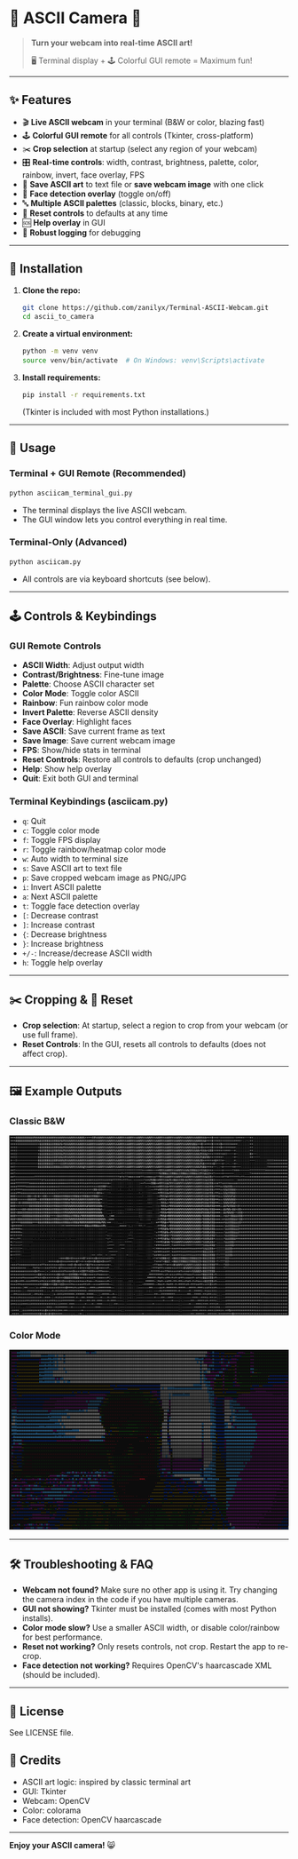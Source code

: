 # 🎨 ASCII Camera 🎥

> **Turn your webcam into real-time ASCII art!**
> 
> 🖥️ Terminal display + 🕹️ Colorful GUI remote = Maximum fun!

---

## ✨ Features
- 🎬 **Live ASCII webcam** in your terminal (B&W or color, blazing fast)
- 🕹️ **Colorful GUI remote** for all controls (Tkinter, cross-platform)
- ✂️ **Crop selection** at startup (select any region of your webcam)
- 🎛️ **Real-time controls**: width, contrast, brightness, palette, color, rainbow, invert, face overlay, FPS
- 💾 **Save ASCII art** to text file or **save webcam image** with one click
- 🙂 **Face detection overlay** (toggle on/off)
- 🔤 **Multiple ASCII palettes** (classic, blocks, binary, etc.)
- 🔄 **Reset controls** to defaults at any time
- 🆘 **Help overlay** in GUI
- 📝 **Robust logging** for debugging

---

## 🚀 Installation

1. **Clone the repo:**
   ```sh
   git clone https://github.com/zanilyx/Terminal-ASCII-Webcam.git
   cd ascii_to_camera
   ```
2. **Create a virtual environment:**
   ```sh
   python -m venv venv
   source venv/bin/activate  # On Windows: venv\Scripts\activate
   ```
3. **Install requirements:**
   ```sh
   pip install -r requirements.txt
   ```
   (Tkinter is included with most Python installations.)

---

## 🏁 Usage

### Terminal + GUI Remote (Recommended)
```sh
python asciicam_terminal_gui.py
```
- The terminal displays the live ASCII webcam.
- The GUI window lets you control everything in real time.

### Terminal-Only (Advanced)
```sh
python asciicam.py
```
- All controls are via keyboard shortcuts (see below).

---

## 🕹️ Controls & Keybindings

### GUI Remote Controls
- **ASCII Width**: Adjust output width
- **Contrast/Brightness**: Fine-tune image
- **Palette**: Choose ASCII character set
- **Color Mode**: Toggle color ASCII
- **Rainbow**: Fun rainbow color mode
- **Invert Palette**: Reverse ASCII density
- **Face Overlay**: Highlight faces
- **Save ASCII**: Save current frame as text
- **Save Image**: Save current webcam image
- **FPS**: Show/hide stats in terminal
- **Reset Controls**: Restore all controls to defaults (crop unchanged)
- **Help**: Show help overlay
- **Quit**: Exit both GUI and terminal

### Terminal Keybindings (asciicam.py)
- `q`: Quit
- `c`: Toggle color mode
- `f`: Toggle FPS display
- `r`: Toggle rainbow/heatmap color mode
- `w`: Auto width to terminal size
- `s`: Save ASCII art to text file
- `p`: Save cropped webcam image as PNG/JPG
- `i`: Invert ASCII palette
- `a`: Next ASCII palette
- `t`: Toggle face detection overlay
- `[`: Decrease contrast
- `]`: Increase contrast
- `{`: Decrease brightness
- `}`: Increase brightness
- `+/-`: Increase/decrease ASCII width
- `h`: Toggle help overlay

---

## ✂️ Cropping & 🔄 Reset
- **Crop selection**: At startup, select a region to crop from your webcam (or use full frame).
- **Reset Controls**: In the GUI, resets all controls to defaults (does not affect crop).

---

## 🖼️ Example Outputs

### Classic B&W
![Classic B&W Example](example_b&w.png)

### Color Mode
![Color Mode Example](example_colour.png)

---

## 🛠️ Troubleshooting & FAQ
- **Webcam not found?** Make sure no other app is using it. Try changing the camera index in the code if you have multiple cameras.
- **GUI not showing?** Tkinter must be installed (comes with most Python installs).
- **Color mode slow?** Use a smaller ASCII width, or disable color/rainbow for best performance.
- **Reset not working?** Only resets controls, not crop. Restart the app to re-crop.
- **Face detection not working?** Requires OpenCV's haarcascade XML (should be included).

---

## 📜 License
See LICENSE file.

## 🙏 Credits
- ASCII art logic: inspired by classic terminal art
- GUI: Tkinter
- Webcam: OpenCV
- Color: colorama
- Face detection: OpenCV haarcascade

---

**Enjoy your ASCII camera!** 😸 
